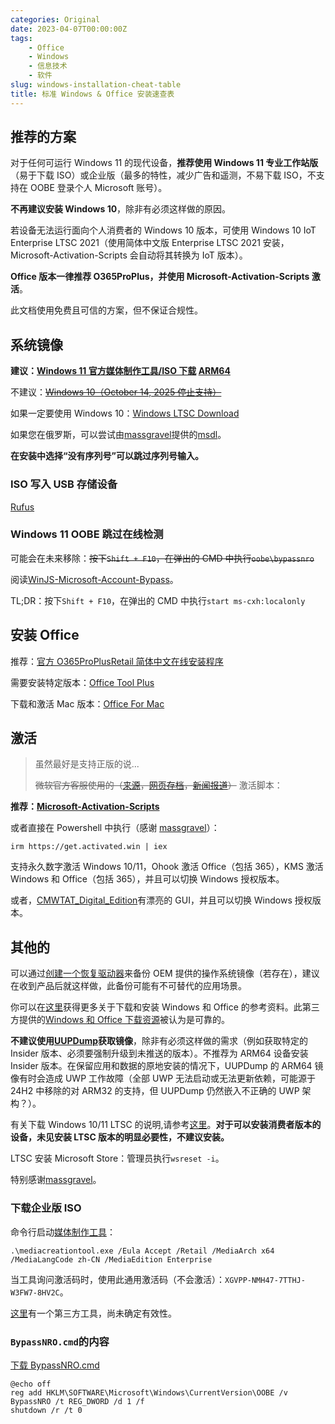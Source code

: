 ```yaml
---
categories: Original
date: 2023-04-07T00:00:00Z
tags:
    - Office
    - Windows
    - 信息技术
    - 软件
slug: windows-installation-cheat-table
title: 标准 Windows & Office 安装速查表
---
```


## 推荐的方案

对于任何可运行 Windows 11 的现代设备，**推荐使用 Windows 11 专业工作站版**（易于下载 ISO）或企业版（最多的特性，减少广告和遥测，不易下载 ISO，不支持在 OOBE 登录个人 Microsoft 账号）。

**不再建议安装 Windows 10**，除非有必须这样做的原因。

若设备无法运行面向个人消费者的 Windows 10 版本，可使用 Windows 10 IoT Enterprise LTSC 2021（使用简体中文版 Enterprise LTSC 2021 安装，Microsoft-Activation-Scripts 会自动将其转换为 IoT 版本）。

**Office 版本一律推荐 O365ProPlus，并使用 Microsoft-Activation-Scripts 激活**。

此文档使用免费且可信的方案，但不保证合规性。

## 系统镜像

**建议：[Windows 11 官方媒体制作工具/ISO 下载](https://www.microsoft.com/zh-cn/software-download/windows11) [ARM64](https://www.microsoft.com/zh-cn/software-download/windows11arm64)**

不建议：~~[Windows 10（October 14, 2025 停止支持）](https://www.microsoft.com/zh-cn/software-download/windows10)~~

如果一定要使用 Windows 10：[Windows LTSC Download](https://massgrave.dev/windows_ltsc_links)

如果您在俄罗斯，可以尝试由[massgravel](https://github.com/massgravel)提供的[msdl](https://msdl.gravesoft.dev/)。

**在安装中选择“没有序列号”可以跳过序列号输入。**

### ISO 写入 USB 存储设备

[Rufus](https://rufus.ie/zh/)

### Windows 11 OOBE 跳过在线检测

可能会在未来移除：~~按下`Shift + F10`，在弹出的 CMD 中执行`oobe\bypassnro`~~

阅读[WinJS-Microsoft-Account-Bypass](https://github.com/the-P1neapple/WinJS-Microsoft-Account-Bypass)。

TL;DR：按下`Shift + F10`，在弹出的 CMD 中执行`start ms-cxh:localonly`

## 安装 Office

推荐：[官方 O365ProPlusRetail 简体中文在线安装程序](https://c2rsetup.officeapps.live.com/c2r/download.aspx?ProductreleaseID=O365ProPlusRetail&platform=x64&language=zh-cn&version=O16GA)

<!--
https://massgrave.dev/office_c2r_links.html#Chinese_[zh-cn] 认为，此链接为
https://c2rsetup.officeapps.live.com/c2r/download.aspx?ProductreleaseID=O365ProPlusRetail&platform=x64&language=zh-cn&version=O16GA
-->

需要安装特定版本：[Office Tool Plus](https://otp.landian.vip/zh-cn/)

下载和激活 Mac 版本：[Office For Mac](https://massgrave.dev/office_for_mac)

## 激活

> 虽然最好是支持正版的说...
>
> ~~微软官方客服使用的（[来源](https://twitter.com/TCNOco/status/1634620446002774018)，[网页存档](https://archive.is/kThLf)，[新闻报道](https://www.bleepingcomputer.com/news/security/microsoft-support-cracks-windows-for-customer-after-activation-fails/)）~~ 激活脚本：

**推荐：[Microsoft-Activation-Scripts](https://github.com/massgravel/Microsoft-Activation-Scripts)**

或者直接在 Powershell 中执行（感谢 [massgravel](https://massgrave.dev/)）：

```pwsh
irm https://get.activated.win | iex
```

支持永久数字激活 Windows 10/11，Ohook 激活 Office（包括 365），KMS 激活 Windows 和 Office（包括 365），并且可以切换 Windows 授权版本。

或者，[CMWTAT_Digital_Edition](https://github.com/TGSAN/CMWTAT_Digital_Edition)有漂亮的 GUI，并且可以切换 Windows 授权版本。

## 其他的

可以通过[创建一个恢复驱动器](https://support.microsoft.com/zh-cn/windows/%E5%88%9B%E5%BB%BA%E4%B8%80%E4%B8%AA%E6%81%A2%E5%A4%8D%E9%A9%B1%E5%8A%A8%E5%99%A8-abb4691b-5324-6d4a-8766-73fab304c246)来备份 OEM 提供的操作系统镜像（若存在），建议在收到产品后就这样做，此备份可能有不可替代的应用场景。

你可以在[这里](https://massgrave.dev/)获得更多关于下载和安装 Windows 和 Office 的参考资料。此第三方提供的[Windows 和 Office 下载资源](https://massgrave.dev/genuine-installation-media)被认为是可靠的。

**不建议使用[UUPDump](https://uupdump.net/)获取镜像**，除非有必须这样做的需求（例如获取特定的 Insider 版本、必须要强制升级到未推送的版本）。不推荐为 ARM64 设备安装 Insider 版本。在保留应用和数据的原地安装的情况下，UUPDump 的 ARM64 镜像有时会造成 UWP 工作故障（全部 UWP 无法启动或无法更新依赖，可能源于 24H2 中移除的对 ARM32 的支持，但 UUPDump 仍然嵌入不正确的 UWP 架构？）。

有关下载 Windows 10/11 LTSC 的说明,请参考[这里](https://massgrave.dev/windows_ltsc_links)。**对于可以安装消费者版本的设备，未见安装 LTSC 版本的明显必要性，不建议安装。**

LTSC 安装 Microsoft Store：管理员执行`wsreset -i`。

特别感谢[massgravel](https://github.com/massgravel)。

### 下载企业版 ISO

命令行启动[媒体制作工具](https://go.microsoft.com/fwlink/?linkid=2156295)：

```pwsh
.\mediacreationtool.exe /Eula Accept /Retail /MediaArch x64 /MediaLangCode zh-CN /MediaEdition Enterprise
```

当工具询问激活码时，使用此通用激活码（不会激活）：`XGVPP-NMH47-7TTHJ-W3FW7-8HV2C`。

[这里](https://github.com/AveYo/MediaCreationTool.bat)有一个第三方工具，尚未确定有效性。

### `BypassNRO.cmd`的内容

[下载 BypassNRO.cmd](BypassNRO.zip)

```batch
@echo off
reg add HKLM\SOFTWARE\Microsoft\Windows\CurrentVersion\OOBE /v BypassNRO /t REG_DWORD /d 1 /f
shutdown /r /t 0
```
